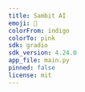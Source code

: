 ```yaml
---
title: Sambit AI
emoji: 🤖
colorFrom: indigo
colorTo: pink
sdk: gradio
sdk_version: 4.24.0
app_file: main.py
pinned: false
license: mit
---
```

